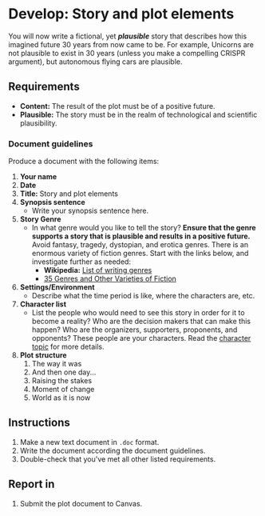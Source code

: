 # Develop: Story and plot elements

You will now write a fictional, yet _**plausible**_ story that describes how this imagined future 30 years from now came to be. For example, Unicorns are not plausible to exist in 30 years \(unless you make a compelling CRISPR argument\), but autonomous flying cars are plausible.

## Requirements

* **Content:** The result of the plot must be of a positive future.
* **Plausible:** The story must be in the realm of technological and scientific plausibility.

### Document guidelines

Produce a document with the following items:

1. **Your name**
2. **Date**
3. **Title:** Story and plot elements
4. **Synopsis sentence**
   * Write your synopsis sentence here.
5. **Story Genre**
   * In what genre would you like to tell the story? **Ensure that the genre supports a story that is plausible and results in a positive future.** Avoid fantasy, tragedy, dystopian, and erotica genres. There is an enormous variety of fiction genres. Start with the links below, and investigate further as needed:
     * **Wikipedia:** [List of writing genres](https://en.wikipedia.org/wiki/List_of_writing_genres) 
     * [35 Genres and Other Varieties of Fiction](http://www.dailywritingtips.com/35-genres-and-other-varieties-of-fiction/)
6. **Settings/Environment**
   * Describe what the time period is like, where the characters are, etc.
7. **Character list**
   * List the people who would need to see this story in order for it to become a reality? Who are the decision makers that can make this happen? Who are the organizers, supporters, proponents, and opponents? These people are your characters. Read the [character topic](/topics/character.md) for more details.
8. **Plot structure**
   1. The way it was
   2. And then one day...
   3. Raising the stakes
   4. Moment of change
   5. World as it is now

## Instructions

1. Make a new text document in `.doc` format.
2. Write the document according the document guidelines.
3. Double-check that you've met all other listed requirements.

## Report in

1. Submit the plot document to Canvas.



